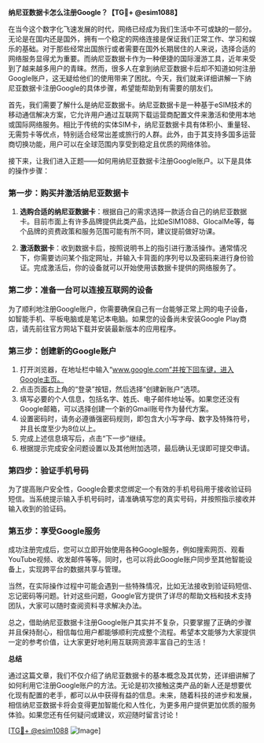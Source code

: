 **纳尼亚数据卡怎么注册Google？【TG💪+ @esim1088】**

在当今这个数字化飞速发展的时代，网络已经成为我们生活中不可或缺的一部分。无论是在国内还是国外，拥有一个稳定的网络连接是保证我们正常工作、学习和娱乐的基础。对于那些经常出国旅行或者需要在国外长期居住的人来说，选择合适的网络服务显得尤为重要。而纳尼亚数据卡作为一种便捷的国际漫游工具，近年来受到了越来越多用户的青睐。然而，很多人在拿到纳尼亚数据卡后却不知道如何注册Google账户，这无疑给他们的使用带来了困扰。今天，我们就来详细讲解一下纳尼亚数据卡注册Google的具体步骤，希望能帮助到有需要的朋友们。

首先，我们需要了解什么是纳尼亚数据卡。纳尼亚数据卡是一种基于eSIM技术的移动通信解决方案，它允许用户通过互联网下载运营商配置文件来激活和使用本地或国际网络服务。相比于传统的实体SIM卡，纳尼亚数据卡具有体积小、重量轻、无需剪卡等优点，特别适合经常出差或旅行的人群。此外，由于其支持多国多运营商切换功能，用户可以在全球范围内享受到稳定且优质的网络体验。

接下来，让我们进入正题——如何用纳尼亚数据卡注册Google账户。以下是具体的操作步骤：

### 第一步：购买并激活纳尼亚数据卡

1. **选购合适的纳尼亚数据卡**：根据自己的需求选择一款适合自己的纳尼亚数据卡。目前市面上有许多品牌提供此类产品，比如eSIM1088、GlocalMe等，每个品牌的资费政策和服务范围可能有所不同，建议提前做好功课。
   
2. **激活数据卡**：收到数据卡后，按照说明书上的指引进行激活操作。通常情况下，你需要访问某个指定网址，并输入卡背面的序列号以及密码来进行身份验证。完成激活后，你的设备就可以开始使用该数据卡提供的网络服务了。

### 第二步：准备一台可以连接互联网的设备

为了顺利地注册Google账户，你需要确保自己有一台能够正常上网的电子设备，如智能手机、平板电脑或是笔记本电脑。如果您的设备尚未安装Google Play商店，请先前往官方网站下载并安装最新版本的应用程序。

### 第三步：创建新的Google账户

1. 打开浏览器，在地址栏中输入“www.google.com”并按下回车键，进入Google主页。
2. 点击页面右上角的“登录”按钮，然后选择“创建新账户”选项。
3. 填写必要的个人信息，包括名字、姓氏、电子邮件地址等。如果您还没有Google邮箱，可以选择创建一个新的Gmail账号作为替代方案。
4. 设置密码时，请务必遵循强密码规则，即包含大小写字母、数字及特殊符号，并且长度至少为8位以上。
5. 完成上述信息填写后，点击“下一步”继续。
6. 根据提示完成安全问题设置以及其他附加选项，最后确认无误即可提交申请。

### 第四步：验证手机号码

为了提高账户安全性，Google会要求您绑定一个有效的手机号码用于接收验证码短信。当系统提示输入手机号码时，请准确填写您的真实号码，并按照指示接收并输入收到的验证码。

### 第五步：享受Google服务

成功注册完成后，您可以立即开始使用各种Google服务，例如搜索网页、观看YouTube视频、收发邮件等等。同时，也可以将此Google账户同步至其他智能设备上，实现跨平台的数据共享与管理。

当然，在实际操作过程中可能会遇到一些特殊情况，比如无法接收到验证码短信、忘记密码等问题。针对这些问题，Google官方提供了详尽的帮助文档和技术支持团队，大家可以随时查阅资料寻求解决办法。

总之，借助纳尼亚数据卡注册Google账户其实并不复杂，只要掌握了正确的步骤并且保持耐心，相信每位用户都能够顺利完成整个流程。希望本文能够为大家提供一定的参考价值，让大家更好地利用互联网资源丰富自己的生活！

**总结**

通过这篇文章，我们不仅介绍了纳尼亚数据卡的基本概念及其优势，还详细讲解了如何利用它注册Google账户的方法。无论是初次接触这类产品的新人还是想要优化现有配置的老手，都可以从中获得有益的信息。未来，随着科技的进步和发展，相信纳尼亚数据卡将会变得更加智能化和人性化，为更多用户提供更加优质的服务体验。如果您还有任何疑问或建议，欢迎随时留言讨论！

[[TG💪+ @esim1088](https://t.me/s/esim1088) ![Image](https://i.postimg.cc/4NQfJmqS/Snipaste-2025-05-13-00-14-12.png)]